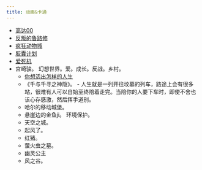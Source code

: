 ```yaml
---
title: 动画&卡通
---
```

* [高达00](../g/Gundam-00.md)
* [反叛的鲁路修](../c/code-geass.md)
* [疯狂动物城](../z/zootopia.md)
* [胶囊计划](../c/capsule.md)
* [爱死机](../l/love-death-robot.md)
* 宫崎骏。 幻想世界。爱。成长。反战。乡村。
  * [你想活出怎样的人生](../w/what-life-do-you-like.md)
  * 《千与千寻之神隐》。  - 人生就是一列开往坟墓的列车，路途上会有很多站，很难有人可以自始至终陪着走完。当陪你的人要下车时，即使不舍也该心存感激，然后挥手道别。
  * 哈尔的移动城堡。
  * 悬崖边的金鱼ji。 环境保护。
  * 天空之城。
  * 起风了。
  * 红猪。
  * 萤火虫之墓。
  * 幽灵公主
  * 风之谷。
